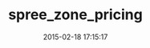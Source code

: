 ---
layout: post
title:  "spree_zone_pricing"
repo:   "henriquebf/spree-zone-pricing"
date:   2015-02-18 17:15:17
gemurl: https://github.com/henriquebf/spree-zone-pricing
---